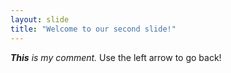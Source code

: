 ```yaml
---
layout: slide
title: "Welcome to our second slide!"
---
```

*__This__ is my comment.*
Use the left arrow to go back!
